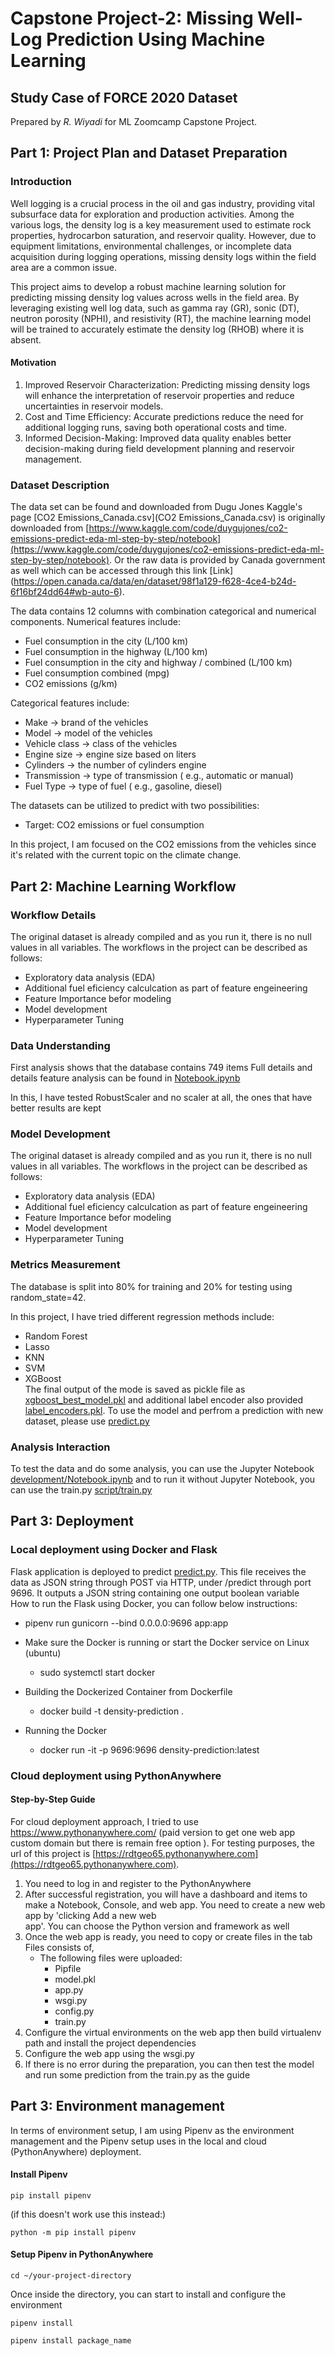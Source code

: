  # Capstone Project-2: Missing Well-Log Prediction Using Machine Learning
 ## Study Case of FORCE 2020 Dataset
Prepared by *R. Wiyadi* for ML Zoomcamp Capstone Project.

## Part 1: Project Plan and Dataset Preparation

### Introduction
Well logging is a crucial process in the oil and gas industry, providing vital subsurface data for exploration and production activities. Among the various logs, the density log is a key measurement used to estimate rock properties, hydrocarbon saturation, and reservoir quality. However, due to equipment limitations, environmental challenges, or incomplete data acquisition during logging operations, missing density logs within the field area are a common issue.

This project aims to develop a robust machine learning solution for predicting missing density log values across wells in the field area. By leveraging existing well log data, such as gamma ray (GR), sonic (DT), neutron porosity (NPHI), and resistivity (RT), the machine learning model will be trained to accurately estimate the density log (RHOB) where it is absent.

#### Motivation
1. Improved Reservoir Characterization: Predicting missing density logs will enhance the interpretation of reservoir properties and reduce uncertainties in reservoir models.
2. Cost and Time Efficiency: Accurate predictions reduce the need for additional logging runs, saving both operational costs and time.
3. Informed Decision-Making: Improved data quality enables better decision-making during field development planning and reservoir management.

### Dataset Description
The data set can be found and downloaded from Dugu Jones Kaggle's page [CO2 Emissions_Canada.csv](CO2 Emissions_Canada.csv) is originally downloaded from [https://www.kaggle.com/code/duygujones/co2-emissions-predict-eda-ml-step-by-step/notebook](https://www.kaggle.com/code/duygujones/co2-emissions-predict-eda-ml-step-by-step/notebook). Or the raw data is provided by Canada government as well which can be accessed through this link [Link] (https://open.canada.ca/data/en/dataset/98f1a129-f628-4ce4-b24d-6f16bf24dd64#wb-auto-6).

The data contains 12 columns with combination categorical and numerical components.
Numerical features include:
- Fuel consumption in the city (L/100 km)
- Fuel consumption in the highway (L/100 km)
- Fuel consumption in the city and highway / combined (L/100 km)
- Fuel consumption combined (mpg)
- CO2 emissions (g/km)

Categorical features include:
- Make -> brand of the vehicles
- Model -> model of the vehicles
- Vehicle class -> class of the vehicles
- Engine size -> engine size based on liters
- Cylinders -> the number of cylinders engine
- Transmission -> type of transmission ( e.g., automatic or manual)
- Fuel Type -> type of fuel ( e.g., gasoline, diesel)

The datasets can be utilized to predict with two possibilities:
- Target: CO2 emissions or fuel consumption

In this project, I am focused on the CO2 emissions from the vehicles since it's related with the current topic on the climate change.

## Part 2: Machine Learning Workflow

### Workflow Details
 The original dataset is already compiled and as you run it, there is no null values in all variables. The workflows in the project can be described as follows:
 - Exploratory data analysis (EDA)
 - Additional fuel eficiency calculcation as part of feature engeineering
 - Feature Importance befor modeling
 - Model development
 - Hyperparameter Tuning

### Data Understanding
First analysis shows that the database contains 749 items
Full details and details feature analysis can be found in  [Notebook.ipynb](Notebook.ipynb) 

In this, I have tested RobustScaler and no scaler at all, the ones that have better results are kept

### Model Development
 The original dataset is already compiled and as you run it, there is no null values in all variables. The workflows in the project can be described as follows:
 - Exploratory data analysis (EDA)
 - Additional fuel eficiency calculcation as part of feature engeineering
 - Feature Importance befor modeling
 - Model development
 - Hyperparameter Tuning

 ### Metrics Measurement
 The database is split into 80% for training and 20% for testing using random_state=42.

 In this project, I have tried different regression methods include:
* Random Forest
* Lasso
* KNN
* SVM
* XGBoost
  <br/>
The final output of the mode is saved as pickle file as [xgboost_best_model.pkl](xgboost_best_model.pkl) and additional label encoder also provided [label_encoders.pkl](label_encoders.pkl). To use the model and perfrom a prediction with new dataset, please use [predict.py]([predict.py)
  <br/>

### Analysis Interaction

To test the data and do some analysis, you can use the Jupyter Notebook [development/Notebook.ipynb](development/Notebook.ipynb) and to run it without Jupyter Notebook, you can use the train.py [script/train.py](script/train.py) 

## Part 3: Deployment

### Local deployment using Docker and Flask

Flask application is deployed to predict [predict.py](predict.py). This file receives the data as JSON string through POST via HTTP, under /predict through port 9696. It outputs a JSON string containing one output boolean variable 
 <br/>
How to run the Flask using Docker, you can follow below instructions:

- pipenv run gunicorn --bind 0.0.0.0:9696 app:app

- Make sure the Docker is running or start the Docker service on Linux (ubuntu)
    - sudo systemctl start docker

- Building the Dockerized Container from Dockerfile
    - docker build -t density-prediction . 

- Running the Docker
    - docker run -it -p 9696:9696 density-prediction:latest

### Cloud deployment using PythonAnywhere
#### Step-by-Step Guide

For cloud deployment approach, I tried to use https://www.pythonanywhere.com/ (paid version to get one web app custom domain but there is remain free option ). For testing purposes, the url of this project is [https://rdtgeo65.pythonanywhere.com](https://rdtgeo65.pythonanywhere.com).

1. You need to log in and register to the PythonAnywhere
2. After successful registration, you will have a dashboard and items to make a   Notebook, Console, and web app. You need to create a new web app by 'clicking Add a new web   
   app'. You can choose the Python version and framework as well
3. Once the web app is ready, you need to copy or create files in the tab Files consists of,
    * The following files were uploaded:
        * Pipfile
        * model.pkl
        * app.py
        * wsgi.py
        * config.py
        * train.py
4. Configure the virtual environments on the web app then build virtualenv path and install the project dependencies
5. Configure the web app using the wsgi.py
6. If there is no error during the preparation, you can then test the model and run some prediction from the train.py as the guide

## Part 3: Environment management

In terms of environment setup, I am using Pipenv as the environment management and the Pipenv setup uses in the local and cloud (PythonAnywhere) deployment.

#### Install Pipenv
```
pip install pipenv
```
(if this doesn't work use this instead:)
```
python -m pip install pipenv
```


#### Setup Pipenv in PythonAnywhere
```
cd ~/your-project-directory
```
Once inside the directory, you can start to install and configure the environment
```
pipenv install
```
```
pipenv install package_name
```



